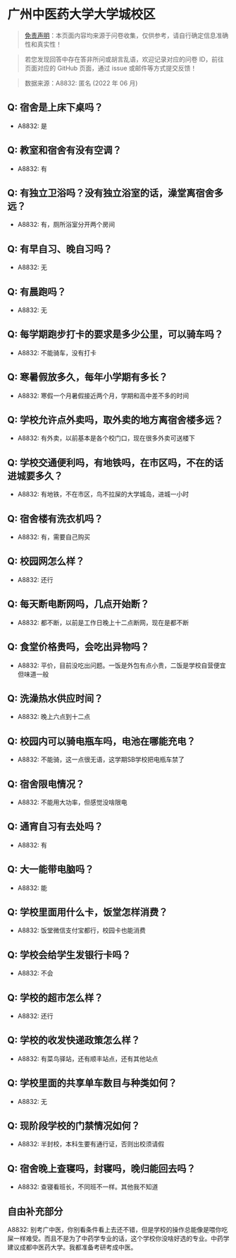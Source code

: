 # 广州中医药大学大学城校区

> [免责声明](https://colleges.chat/#_3)：本页面内容均来源于问卷收集，仅供参考，请自行确定信息准确性和真实性！

> 若您发现回答中存在答非所问或胡言乱语，欢迎记录对应的问卷 ID，前往页面对应的 GitHub 页面，通过 issue 或邮件等方式提交反馈！

> 数据来源：A8832: 匿名 (2022 年 06 月)

## Q: 宿舍是上床下桌吗？

- A8832: 是

## Q: 教室和宿舍有没有空调？

- A8832: 有

## Q: 有独立卫浴吗？没有独立浴室的话，澡堂离宿舍多远？

- A8832: 有，厕所浴室分开两个房间

## Q: 有早自习、晚自习吗？

- A8832: 无

## Q: 有晨跑吗？

- A8832: 无

## Q: 每学期跑步打卡的要求是多少公里，可以骑车吗？

- A8832: 不能骑车，没有打卡

## Q: 寒暑假放多久，每年小学期有多长？

- A8832: 寒假一个月暑假接近两个月，学期和高中差不多的时间

## Q: 学校允许点外卖吗，取外卖的地方离宿舍楼多远？

- A8832: 有外卖，以前基本是各个校门口，现在很多外卖可送楼下

## Q: 学校交通便利吗，有地铁吗，在市区吗，不在的话进城要多久？

- A8832: 有地铁，不在市区，鸟不拉屎的大学城岛，进城一小时

## Q: 宿舍楼有洗衣机吗？

- A8832: 有，需要自己购买

## Q: 校园网怎么样？

- A8832: 还行

## Q: 每天断电断网吗，几点开始断？

- A8832: 都不断，以前是工作日晚上十二点断网，现在是都不断

## Q: 食堂价格贵吗，会吃出异物吗？

- A8832: 平价，目前没吃出问题。一饭是外包有点小贵，二饭是学校自营便宜但味道一般

## Q: 洗澡热水供应时间？

- A8832: 晚上六点到十二点

## Q: 校园内可以骑电瓶车吗，电池在哪能充电？

- A8832: 不能骑，这一点很无语，这学期SB学校把电瓶车禁了

## Q: 宿舍限电情况？

- A8832: 不能用大功率，但感觉没啥限电

## Q: 通宵自习有去处吗？

- A8832: 有

## Q: 大一能带电脑吗？

- A8832: 能

## Q: 学校里面用什么卡，饭堂怎样消费？

- A8832: 饭堂微信支付宝都行，校园卡也能消费

## Q: 学校会给学生发银行卡吗？

- A8832: 不会

## Q: 学校的超市怎么样？

- A8832: 还行

## Q: 学校的收发快递政策怎么样？

- A8832: 有菜鸟驿站，还有顺丰站点，还有其他站点

## Q: 学校里面的共享单车数目与种类如何？

- A8832: 无

## Q: 现阶段学校的门禁情况如何？

- A8832: 半封校，本科生要有通行证，否则出校须请假

## Q: 宿舍晚上查寝吗，封寝吗，晚归能回去吗？

- A8832: 查寝看班长，不同班不一样。其他我不知道

## 自由补充部分

A8832: 别考广中医，你别看条件看上去还不错，但是学校的操作总能像是喂你吃屎一样难受。而且不是为了中药学专业的话，这个学校你没啥好选的专业。中药学建议成都中医药大学。我都准备考研考成中医。
